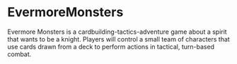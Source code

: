 # EvermoreMonsters
Evermore Monsters is a cardbuilding-tactics-adventure game about a spirit that wants to be a knight. Players will control a small team of characters that use cards drawn from a deck to perform actions in tactical, turn-based combat. 

